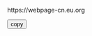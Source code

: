 <style type="text/css">
   .wrapper {position: relative;}
   #input {position: absolute;top: 0;left: 0;opacity: 0;z-index: -10;}
</style>
<div class="wrapper">
   <p id="text">https://webpage-cn.eu.org</p>
   <textarea id="input"></textarea>
   <button onclick="copyText()">copy</button>
</div>
<script type="text/javascript">
    function copyText() {
      var text = document.getElementById("text").innerText;
      var input = document.getElementById("input");
      input.value = text;
      input.select();
      document.execCommand("复制");
    }
  </script>
